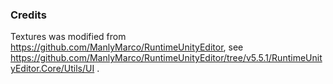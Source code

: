 ### Credits

Textures was modified from https://github.com/ManlyMarco/RuntimeUnityEditor, see https://github.com/ManlyMarco/RuntimeUnityEditor/tree/v5.5.1/RuntimeUnityEditor.Core/Utils/UI .
